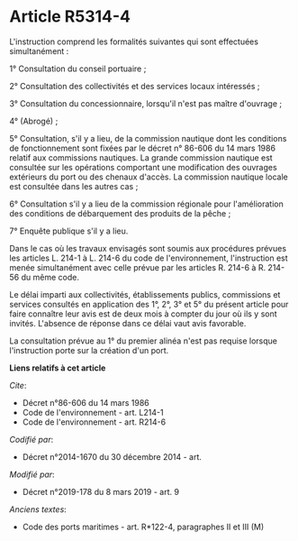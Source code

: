 # Article R5314-4

L'instruction comprend les formalités suivantes qui sont effectuées simultanément :

1° Consultation du conseil portuaire ;

2° Consultation des collectivités et des services locaux intéressés ;

3° Consultation du concessionnaire, lorsqu'il n'est pas maître d'ouvrage ;

4° (Abrogé) ;

5° Consultation, s'il y a lieu, de la commission nautique dont les conditions de fonctionnement sont fixées par le décret n°
86-606 du 14 mars 1986 relatif aux commissions nautiques. La grande commission nautique est consultée sur les opérations
comportant une modification des ouvrages extérieurs du port ou des chenaux d'accès. La commission nautique locale est
consultée dans les autres cas ;

6° Consultation s'il y a lieu de la commission régionale pour l'amélioration des conditions de débarquement des produits de
la pêche ;

7° Enquête publique s'il y a lieu.

Dans le cas où les travaux envisagés sont soumis aux procédures prévues les articles L. 214-1 à L. 214-6 du code de
l'environnement, l'instruction est menée simultanément avec celle prévue par les articles R. 214-6 à R. 214-56 du même code.

Le délai imparti aux collectivités, établissements publics, commissions et services consultés en application des 1°, 2°, 3°
et 5° du présent article pour faire connaître leur avis est de deux mois à compter du jour où ils y sont invités. L'absence
de réponse dans ce délai vaut avis favorable.

La consultation prévue au 1° du premier alinéa n'est pas requise lorsque l'instruction porte sur la création d'un port.

**Liens relatifs à cet article**

_Cite_:

  - Décret n°86-606 du 14 mars 1986
  - Code de l'environnement - art. L214-1
  - Code de l'environnement - art. R214-6

_Codifié par_:

  - Décret n°2014-1670 du 30 décembre 2014 - art.

_Modifié par_:

  - Décret n°2019-178 du 8 mars 2019 - art. 9

_Anciens textes_:

  - Code des ports maritimes - art. R*122-4, paragraphes II et III (M)
